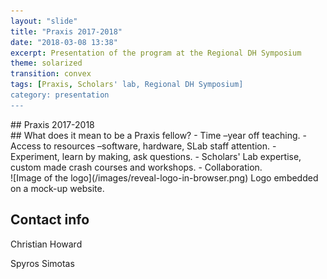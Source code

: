 ```yaml
---
layout: "slide"
title: "Praxis 2017-2018"
date: "2018-03-08 13:38"
excerpt: Presentation of the program at the Regional DH Symposium
theme: solarized
transition: convex
tags: [Praxis, Scholars' lab, Regional DH Symposium]
category: presentation
---
```


<section data-markdown>
 ## Praxis 2017-2018
</section>

<section data-markdown>
 ## What does it mean to be a Praxis fellow?
 - Time –year off teaching.
 - Access to resources –software, hardware, SLab staff attention.
 - Experiment, learn by making, ask questions.
 - Scholars' Lab expertise, custom made crash courses and workshops.
 - Collaboration.  
</section>

<section data-markdown>
 ![Image of the logo](/images/reveal-logo-in-browser.png)
 Logo embedded on a mock-up website.  
</section>


<section data-markdown  
         data-separator="^\n\n\n"  
         data-separator-vertical="^\n\n"  
         data-separator-notes="^Note:">  

## Contact info
Christian Howard

 
Spyros Simotas          
</section>

<section data-markdown>

</section>
